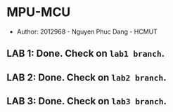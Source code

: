 # MPU-MCU
* Author: 2012968 - Nguyen Phuc Dang - HCMUT
## LAB 1: Done. Check on `lab1 branch`.
## LAB 2: Done. Check on `lab2 branch`.
## LAB 3: Done. Check on `lab3 branch`.
